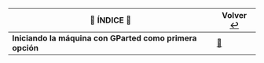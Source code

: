 

| :round_pushpin: **ÍNDICE** :round_pushpin: | **Volver** [:leftwards_arrow_with_hook:](..) |
|---------------------------------------------------------|------------------------------------------|
|**Iniciando la máquina con GParted como primera opción**| [:pushpin:](arranque/README.md) |
